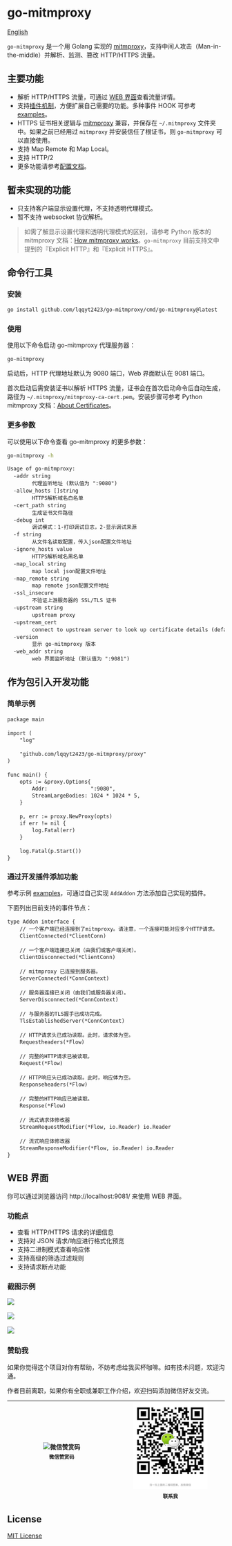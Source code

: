 # go-mitmproxy

[English](./README.md)

`go-mitmproxy` 是一个用 Golang 实现的 [mitmproxy](https://mitmproxy.org/)，支持中间人攻击（Man-in-the-middle）并解析、监测、篡改 HTTP/HTTPS 流量。

## 主要功能

- 解析 HTTP/HTTPS 流量，可通过 [WEB 界面](#web-界面)查看流量详情。
- 支持[插件机制](#通过开发插件添加功能)，方便扩展自己需要的功能。多种事件 HOOK 可参考 [examples](./examples)。
- HTTPS 证书相关逻辑与 [mitmproxy](https://mitmproxy.org/) 兼容，并保存在 `~/.mitmproxy` 文件夹中。如果之前已经用过 `mitmproxy` 并安装信任了根证书，则 `go-mitmproxy` 可以直接使用。
- 支持 Map Remote 和 Map Local。
- 支持 HTTP/2
- 更多功能请参考[配置文档](#更多参数)。

## 暂未实现的功能

- 只支持客户端显示设置代理，不支持透明代理模式。
- 暂不支持 websocket 协议解析。

> 如需了解显示设置代理和透明代理模式的区别，请参考 Python 版本的 mitmproxy 文档：[How mitmproxy works](https://docs.mitmproxy.org/stable/concepts-howmitmproxyworks/)。`go-mitmproxy` 目前支持文中提到的『Explicit HTTP』和『Explicit HTTPS』。

## 命令行工具

### 安装

```bash
go install github.com/lqqyt2423/go-mitmproxy/cmd/go-mitmproxy@latest
```

### 使用

使用以下命令启动 go-mitmproxy 代理服务器：

```bash
go-mitmproxy
```

启动后，HTTP 代理地址默认为 9080 端口，Web 界面默认在 9081 端口。

首次启动后需安装证书以解析 HTTPS 流量，证书会在首次启动命令后自动生成，路径为 `~/.mitmproxy/mitmproxy-ca-cert.pem`。安装步骤可参考 Python mitmproxy 文档：[About Certificates](https://docs.mitmproxy.org/stable/concepts-certificates/)。

### 更多参数

可以使用以下命令查看 go-mitmproxy 的更多参数：

```bash
go-mitmproxy -h
```

```txt
Usage of go-mitmproxy:
  -addr string
    	代理监听地址 (默认值为 ":9080")
  -allow_hosts []string
    	HTTPS解析域名白名单
  -cert_path string
    	生成证书文件路径
  -debug int
    	调试模式：1-打印调试日志，2-显示调试来源
  -f string
    	从文件名读取配置，传入json配置文件地址
  -ignore_hosts value
    	HTTPS解析域名黑名单
  -map_local string
    	map local json配置文件地址
  -map_remote string
    	map remote json配置文件地址
  -ssl_insecure
    	不验证上游服务器的 SSL/TLS 证书
  -upstream string
    	upstream proxy
  -upstream_cert
    	connect to upstream server to look up certificate details (default true)
  -version
    	显示 go-mitmproxy 版本
  -web_addr string
    	web 界面监听地址 (默认值为 ":9081")
```

## 作为包引入开发功能

### 简单示例

```golang
package main

import (
	"log"

	"github.com/lqqyt2423/go-mitmproxy/proxy"
)

func main() {
	opts := &proxy.Options{
		Addr:              ":9080",
		StreamLargeBodies: 1024 * 1024 * 5,
	}

	p, err := proxy.NewProxy(opts)
	if err != nil {
		log.Fatal(err)
	}

	log.Fatal(p.Start())
}
```

### 通过开发插件添加功能

参考示例 [examples](./examples)，可通过自己实现 `AddAddon` 方法添加自己实现的插件。

下面列出目前支持的事件节点：

```golang
type Addon interface {
	// 一个客户端已经连接到了mitmproxy。请注意，一个连接可能对应多个HTTP请求。
	ClientConnected(*ClientConn)

	// 一个客户端连接已关闭（由我们或客户端关闭）。
	ClientDisconnected(*ClientConn)

	// mitmproxy 已连接到服务器。
	ServerConnected(*ConnContext)

	// 服务器连接已关闭（由我们或服务器关闭）。
	ServerDisconnected(*ConnContext)

	// 与服务器的TLS握手已成功完成。
	TlsEstablishedServer(*ConnContext)

	// HTTP请求头已成功读取。此时，请求体为空。
	Requestheaders(*Flow)

	// 完整的HTTP请求已被读取。
	Request(*Flow)

	// HTTP响应头已成功读取。此时，响应体为空。
	Responseheaders(*Flow)

	// 完整的HTTP响应已被读取。
	Response(*Flow)

	// 流式请求体修改器
	StreamRequestModifier(*Flow, io.Reader) io.Reader

	// 流式响应体修改器
	StreamResponseModifier(*Flow, io.Reader) io.Reader
}
```

## WEB 界面

你可以通过浏览器访问 http://localhost:9081/ 来使用 WEB 界面。

### 功能点

- 查看 HTTP/HTTPS 请求的详细信息
- 支持对 JSON 请求/响应进行格式化预览
- 支持二进制模式查看响应体
- 支持高级的筛选过滤规则
- 支持请求断点功能

### 截图示例

![](./assets/web-1.png)

![](./assets/web-2.png)

![](./assets/web-3.png)

### 赞助我

如果你觉得这个项目对你有帮助，不妨考虑给我买杯咖啡。如有技术问题，欢迎沟通。

作者目前离职，如果你有全职或兼职工作介绍，欢迎扫码添加微信好友交流。

<table>
  <thead>
    <tr>
      <th align="center" style="width: 240px;">
        <div>
          <img src="./assets/sponsor-me.jpeg" height="200px" alt="微信赞赏码"><br>
          <sub>微信赞赏码</sub>
        </div>
      </th>
      <th align="center" style="width: 240px;">
        <div>
          <img src="./assets/wx.jpg" height="200px" alt="联系我"><br>
          <sub>联系我</sub>
        </div>
      </th>
    </tr>
  </thead>
</table>

## License

[MIT License](./LICENSE)
